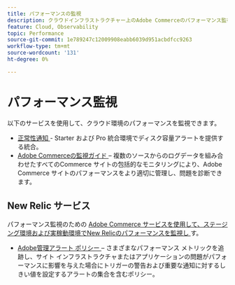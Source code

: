 ```yaml
---
title: パフォーマンスの監視
description: クラウドインフラストラクチャー上のAdobe Commerceのパフォーマンス監視について説明します。
feature: Cloud, Observability
topic: Performance
source-git-commit: 1e789247c12009908eabb6039d951acbdfcc9263
workflow-type: tm+mt
source-wordcount: '131'
ht-degree: 0%

---
```


# パフォーマンス監視

以下のサービスを使用して、クラウド環境のパフォーマンスを監視できます。

- [ 正常性通知 ](../integrations/health-notifications.md) - Starter および Pro 統合環境でディスク容量アラートを提供する統合。
- [Adobe Commerceの監視ガイド ](https://experienceleague.adobe.com/docs/commerce-operations/tools/observation-for-adobe-commerce/intro.html?lang=ja) – 複数のソースからのログデータを組み合わせたすべてのCommerce サイトの包括的なモニタリングにより、Adobe Commerce サイトのパフォーマンスをより適切に管理し、問題を診断できます。

## New Relic サービス

パフォーマンス監視のための [Adobe Commerce サービスを使用して、ステージング環境および実稼動環境でNew Relicのパフォーマンスを監視し ](new-relic-service.md) す。

- [Adobe管理アラート ポリシー ](investigate-performance.md#monitor-performance-with-managed-alerts) – さまざまなパフォーマンス メトリックを追跡し、サイト インフラストラクチャまたはアプリケーションの問題がパフォーマンスに影響を与えた場合にトリガーの警告および重要な通知に対するしきい値を設定するアラートの集合を含むポリシー。
